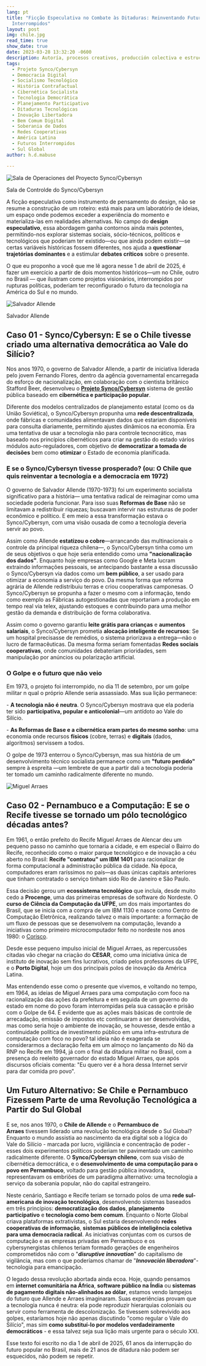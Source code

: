 ```yaml
---
lang: pt
title: "Ficção Especulativa no Combate às Ditaduras: Reinventando Futuros
  Interrompidos"
layout: post
img: chile.jpg
read_time: true
show_date: true
date: 2023-03-28 13:32:20 -0600
description: Autoría, procesos creativos, producción colectiva e estructuras sociales.
tags:
  - Projeto Synco/Cybersyn
  - Democracia Digital
  - Socialismo Tecnológico
  - História Contrafactual
  - Cibernética Socialista
  - Tecnologia Democrática
  - Planejamento Participativo
  - Ditaduras Tecnológicas
  - Inovação Libertadora
  - Bem Comum Digital
  - Soberania de Dados
  - Redes Cooperativas
  - América Latina
  - Futuros Interrompidos
  - Sul Global
author: h.d.mabuse

---
```


![Sala de Operaciones del Proyecto Synco/Cybersyn](./assets/img/chile.jpg)

Sala de Controlde do Synco/Cybersyn

A ficção especulativa como instrumento de pensamento do design, não se resume a construção de um roteiro: está mais para um laboratório de ideias, um espaço onde podemos exceder a experiência do momento e materializa-las em realidades alternativas. No campo do **design especulativo**, essa abordagem ganha contornos ainda mais potentes, permitindo-nos explorar sistemas sociais, sócio-técnicos, políticos e tecnológicos que poderiam ter existido—ou que ainda podem existir—se certas variáveis históricas fossem diferentes, nos ajuda a **questionar trajetórias dominantes** e a estimular **debates críticos** sobre o presente.

O que eu proponho a você que me lê agora nesse 1 de abril de 2025, é fazer um exercício a partir de dois momentos históricos—um no Chile, outro no Brasil — que ilustram como projetos visionários, interrompidos por rupturas políticas, poderiam ter reconfigurado o futuro da tecnologia na América do Sul e no mundo.

![Salvador Allende](./assets/img/allende.jpg)

Salvador Allende

## **Caso 01 - Synco/Cybersyn: E se o Chile tivesse criado uma alternativa democrática ao Vale do Silício?**

Nos anos 1970, o governo de Salvador Allende, a partir de iniciativa liderada pelo jovem Fernando Flores, dentro da agência governamental encarregada do esforço de nacionalização, em colaboração com o cientista britânico Stafford Beer, desenvolveu o [**Projeto Synco/Cybersyn**](https://jacobin.com.br/2020/09/a-revolucao-cibernetica-socialista-de-allende/) sistema de gestão pública baseado em **cibernética e participação popular**.

Diferente dos modelos centralizados de planejamento estatal (como os da União Soviética), o Synco/Cybersyn propunha uma **rede descentralizada**, onde fábricas e comunidades alimentavam dados que estariam disponíveis para consulta diariamente, permitindo ajustes dinâmicos na economia. Era uma tentativa de usar a tecnologia não para controle tecnocrático, mas baseado nos princípios cibernéticos para criar na gestão do estado vários módulos auto-reguladores, com objetivo de **democratizar a tomada de decisões** bem como **otimizar** o Estado de economia planificada.

### **E se o Synco/Cybersyn tivesse prosperado? (ou: O Chile que quis reinventar a tecnologia e a democracia em 1972)**

O governo de Salvador Allende (1970-1973) foi um experimento socialista significativo para a história— uma tentativa radical de reimaginar como uma sociedade poderia funcionar. Para isso suas **Reformas de Base** não se limitavam a redistribuir riquezas; buscavam intervir nas estruturas de poder econômico e político. E em meio a essa transformação estava o Synco/Cybersyn, com uma visão ousada de como a tecnologia deveria servir ao povo.

Assim como Allende **estatizou o cobre**—arrancando das multinacionais o controle da principal riqueza chilena—, o Synco/Cybersyn tinha como um de seus objetivos o que hoje seria entendido como uma **"nacionalização dos dados"**. Enquanto hoje empresas como Google e Meta lucram extraindo informações pessoais, se antecipando bastante a essa discussão o Synco/Cybersyn via dados como um **bem público**, a ser usado para otimizar a economia a serviço do povo. Da mesma forma que reforma agrária de Allende redistribuiu terras e criou cooperativas camponesas. O Synco/Cybersyn se propunha a fazer o mesmo com a informação, tendo como exemplo as Fábricas autogestionadas que reportariam a produção em tempo real via telex, ajustando estoques e contribuindo para uma melhor gestão da demanda e distribuição de forma colaborativa.

Assim como o governo garantiu **leite grátis para crianças** e **aumentos salariais**, o Synco/Cybersyn prometia **alocação inteligente de recursos**: Se um hospital precisasse de remédios, o sistema priorizava a entrega—não o lucro de farmacêuticas. Da mesma forma seriam fomentadas **Redes sociais cooperativas**, onde comunidades debateriam prioridades, sem manipulação por anúncios ou polarização artificial.

### **O Golpe e o futuro que não veio**

Em 1973, o projeto foi interrompido, no dia 11 de setembro, por um golpe militar n qual o próprio Allende seria assassiado. Mas sua lição permanece:

\- **A tecnologia não é neutra**. O Synco/Cybersyn mostrava que ela poderia ter sido **participativa, popular e anticolonial**—um antídoto ao Vale do Silício.

\- **As Reformas de Base e a cibernética eram partes do mesmo sonho**: uma economia onde recursos **físicos** (cobre, terras) e **digitais** (dados, algoritmos) servissem a todos.

O golpe de 1973 enterrou o Synco/Cybersyn, mas sua história de um desenvolvimento técnico socialista permanece como um **"futuro perdido"** sempre à espreita —um lembrete de que a partir dali a tecnologia poderia ter tomado um caminho radicalmente diferente no mundo.


![Miguel Arraes](./assets/img/arraes.jpg)

## **Caso 02 - Pernambuco e a Computação: E se o Recife tivesse se tornado um pólo tecnológico décadas antes?**

Em 1961, o então prefeito do Recife Miguel Arraes de Alencar deu um pequeno passo no caminho que tornaria a cidade, e em especial o Bairro do Recife, reconhecido como o maior parque tecnológico e de inovação a céu aberto no Brasil: **Recife "contratou" um IBM 1401** para racionalizar de forma computacional a administração pública da cidade. Na época, computadores eram raríssimos no país—as duas únicas capitais anteriores que tinham contratado o serviço tinham sido Rio de Janeiro e São Paulo.

Essa decisão gerou um **ecossistema tecnológico** que incluía, desde muito cedo a **Procenge**, uma das primeiras empresas de software do Nordeste. O **curso de Ciência da Computação da UFPE**, um dos mais importantes do Brasil, que se inicia com a compra de um IBM 1130 e nasce como Centro de Computação Eletrônica, realizando talvez o mais importante: a formação de um fluxo de pessoas que se desenvolvem na computação, levando a iniciativas como primeiro microcomputador feito no nordeste nos anos 1980: o [Corisco](https://jornaldigital.recife.br/2023/05/10/o-vale-da-areia-e-o-computador-100-pernambucano/).

Desde esse pequeno impulso inicial de Miguel Arraes, as repercussões citadas vão chegar na criação do **CESAR**, como uma iniciativa única de instituto de inovação sem fins lucrativos, criado pelos professores da UFPE, e o **Porto Digital**, hoje um dos principais polos de inovação da América Latina.

Mas entendendo esse como o presente que vivemos, e voltando no tempo, em 1964, as ideias de Miguel Arraes para uma computação com foco na racionalização das ações da prefeitura e em seguida de um governo do estado em nome do povo foram interrompidas pela sua cassação e prisão com o Golpe de 64. É evidente que as ações mais básicas de controle de arrecadação, emissão de impostos etc continuaram a ser desenvolvidas, mas como seria hoje o ambiente de inovação, se houvesse, desde então a continuidade política de investimento público em uma infra-estrutura de computação com foco no povo? tal ideia não é exagerada se considerarmos a declaração feita em um almoço no lançamento do Nó da RNP no Recife em 1994, já com o final da ditadura militar no Brasil, com a presença do reeleito governador do estado Miguel Arraes, que após discursos oficiais comenta: "Eu quero ver é a hora dessa Internet servir para dar comida pro povo".

## **Um Futuro Alternativo: Se Chile e Pernambuco Fizessem Parte de uma Revolução Tecnológica a Partir do Sul Global**

E se, nos anos 1970, o **Chile de Allende** e o **Pernambuco de Arraes** tivessem liderado uma revolução tecnológica desde o Sul Global? Enquanto o mundo assistia ao nascimento da era digital sob a lógica do Vale do Silício - marcada por lucro, vigilância e concentração de poder - esses dois experimentos políticos poderiam ter pavimentado um caminho radicalmente diferente. O **Synco/Cybersyn chileno**, com sua visão de cibernética democrática, e o **desenvolvimento de uma computação para o povo em Pernambuco**, voltado para gestão pública inovadora, representavam os embriões de um paradigma alternativo: uma tecnologia a serviço da soberania popular, não do capital estrangeiro.

Neste cenário, Santiago e Recife teriam se tornado polos de uma **rede sul-americana de inovação tecnológica**, desenvolvendo sistemas baseados em três princípios: **democratização dos dados**, **planejamento participativo** e **tecnologia como bem comum**. Enquanto o Norte Global criava plataformas extrativistas, o Sul estaria desenvolvendo **redes cooperativas de informação**, **sistemas públicos de inteligência coletiva para uma democracia radical**. As iniciativas conjuntas com os cursos de computação e as empresas privadas em Pernambuco e os cybersynergistas chilenos teriam formado gerações de engenheiros comprometidos não com o "***disruptive innovation***" do capitalismo de vigilância, mas com o que poderíamos chamar de "***Innovación liberadora***"- tecnologia para emancipação.

O legado dessa revolução abortada ainda ecoa. Hoje, quando pensamos em **internet comunitária na África**, **software público na Índia** ou **sistemas de pagamento digitais não-alinhados ao dólar**, estamos vendo lampejos do futuro que Allende e Arraes imaginaram. Suas experiências provam que a tecnologia nunca é neutra: ela pode reproduzir hierarquias coloniais ou servir como ferramenta de descolonização. Se tivessem sobrevivido aos golpes, estaríamos hoje não apenas discutindo "como regular o Vale do Silício", mas sim **como substituí-lo por modelos verdadeiramente democráticos** - e essa talvez seja sua lição mais urgente para o século XXI.

Esse texto foi escrito no dia 1 de abril de 2025, 61 anos da interrupção do futuro popular no Brasil, mais de 21 anos de ditadura não podem ser esquecidos, não podem se repetir.
